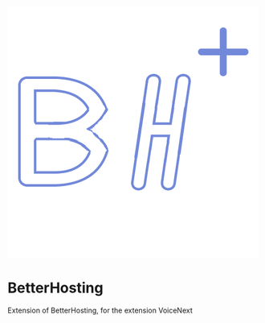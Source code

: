 ﻿![Logo of BetterHosting](https://raw.githubusercontent.com/qwazwak/BetterHosting/master/Library/logo/logo.png)

# BetterHosting 

Extension of BetterHosting, for the extension VoiceNext